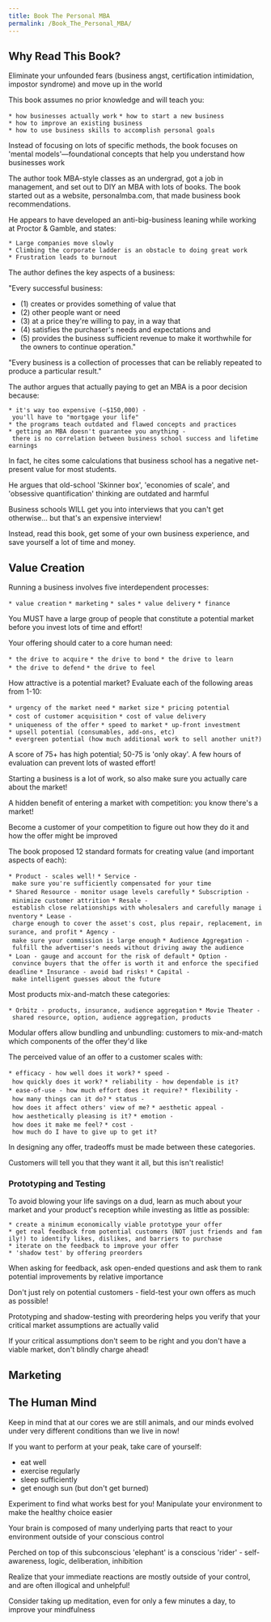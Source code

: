 ```yaml
---
title: Book The Personal MBA
permalink: /Book_The_Personal_MBA/
---
```


Why Read This Book?
-------------------

Eliminate your unfounded fears (business angst, certification intimidation, impostor syndrome) and move up in the world

This book assumes no prior knowledge and will teach you:

`* how businesses actually work`
`* how to start a new business`
`* how to improve an existing business`
`* how to use business skills to accomplish personal goals`

Instead of focusing on lots of specific methods, the book focuses on 'mental models'—foundational concepts that help you understand how businesses work

The author took MBA-style classes as an undergrad, got a job in management, and set out to DIY an MBA with lots of books. The book started out as a website, personalmba.com, that made business book recommendations.

He appears to have developed an anti-big-business leaning while working at Proctor & Gamble, and states:

`* Large companies move slowly`
`* Climbing the corporate ladder is an obstacle to doing great work`
`* Frustration leads to burnout`

The author defines the key aspects of a business:

"Every successful business:

-   (1) creates or provides something of value that
-   (2) other people want or need
-   (3) at a price they're willing to pay, in a way that
-   (4) satisfies the purchaser's needs and expectations and
-   (5) provides the business sufficient revenue to make it worthwhile for the owners to continue operation."

"Every business is a collection of processes that can be reliably repeated to produce a particular result."

The author argues that actually paying to get an MBA is a poor decision because:

`* it's way too expensive (~$150,000) - you'll have to "mortgage your life"`
`* the programs teach outdated and flawed concepts and practices`
`* getting an MBA doesn't guarantee you anything - there is no correlation between business school success and lifetime earnings`

In fact, he cites some calculations that business school has a negative net-present value for most students.

He argues that old-school 'Skinner box', 'economies of scale', and 'obsessive quantification' thinking are outdated and harmful

Business schools WILL get you into interviews that you can't get otherwise... but that's an expensive interview!

Instead, read this book, get some of your own business experience, and save yourself a lot of time and money.

Value Creation
--------------

Running a business involves five interdependent processes:

`* value creation`
`* marketing`
`* sales`
`* value delivery`
`* finance`

You MUST have a large group of people that constitute a potential market before you invest lots of time and effort!

Your offering should cater to a core human need:

`* the drive to acquire`
`* the drive to bond`
`* the drive to learn`
`* the drive to defend`
`* the drive to feel`

How attractive is a potential market? Evaluate each of the following areas from 1-10:

`* urgency of the market need`
`* market size`
`* pricing potential`
`* cost of customer acquisition`
`* cost of value delivery`
`* uniqueness of the offer`
`* speed to market`
`* up-front investment`
`* upsell potential (consumables, add-ons, etc)`
`* evergreen potential (how much additional work to sell another unit?)`

A score of 75+ has high potential; 50-75 is 'only okay'. A few hours of evaluation can prevent lots of wasted effort!

Starting a business is a lot of work, so also make sure you actually care about the market!

A hidden benefit of entering a market with competition: you know there's a market!

Become a customer of your competition to figure out how they do it and how the offer might be improved

The book proposed 12 standard formats for creating value (and important aspects of each):

`* Product - scales well!`
`* Service - make sure you're sufficiently compensated for your time`
`* Shared Resource - monitor usage levels carefully`
`* Subscription - minimize customer attrition`
`* Resale - establish close relationships with wholesalers and carefully manage inventory`
`* Lease - charge enough to cover the asset's cost, plus repair, replacement, insurance, and profit`
`* Agency - make sure your commission is large enough`
`* Audience Aggregation - fulfill the advertiser's needs without driving away the audience`
`* Loan - gauge and account for the risk of default`
`* Option - convince buyers that the offer is worth it and enforce the specified deadline`
`* Insurance - avoid bad risks!`
`* Capital - make intelligent guesses about the future`

Most products mix-and-match these categories:

`* Orbitz - products, insurance, audience aggregation`
`* Movie Theater - shared resource, option, audience aggregation, products`

Modular offers allow bundling and unbundling: customers to mix-and-match which components of the offer they'd like

The perceived value of an offer to a customer scales with:

`* efficacy - how well does it work?`
`* speed - how quickly does it work?`
`* reliability - how dependable is it?`
`* ease-of-use - how much effort does it require?`
`* flexibility - how many things can it do?`
`* status - how does it affect others' view of me?`
`* aesthetic appeal - how aesthetically pleasing is it?`
`* emotion - how does it make me feel?`
`* cost - how much do I have to give up to get it?`

In designing any offer, tradeoffs must be made between these categories.

Customers will tell you that they want it all, but this isn't realistic!

### Prototyping and Testing

To avoid blowing your life savings on a dud, learn as much about your market and your product's reception while investing as little as possible:

`* create a minimum economically viable prototype your offer`
`* get real feedback from potential customers (NOT just friends and family!) to identify likes, dislikes, and barriers to purchase`
`* iterate on the feedback to improve your offer`
`* 'shadow test' by offering preorders`

When asking for feedback, ask open-ended questions and ask them to rank potential improvements by relative importance

Don't just rely on potential customers - field-test your own offers as much as possible!

Prototyping and shadow-testing with preordering helps you verify that your critical market assumptions are actually valid

If your critical assumptions don't seem to be right and you don't have a viable market, don't blindly charge ahead!

Marketing
---------

The Human Mind
--------------

Keep in mind that at our cores we are still animals, and our minds evolved under very different conditions than we live in now!

If you want to perform at your peak, take care of yourself:

-   eat well
-   exercise regularly
-   sleep sufficiently
-   get enough sun (but don't get burned)

Experiment to find what works best for you! Manipulate your environment to make the healthy choice easier

Your brain is composed of many underlying parts that react to your environment outside of your conscious control

Perched on top of this subconscious 'elephant' is a conscious 'rider' - self-awareness, logic, deliberation, inhibition

Realize that your immediate reactions are mostly outside of your control, and are often illogical and unhelpful!

Consider taking up meditation, even for only a few minutes a day, to improve your mindfulness
